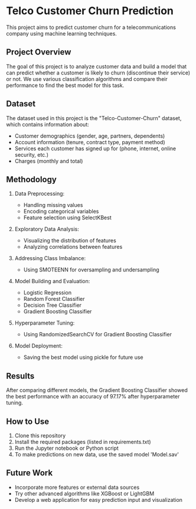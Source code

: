 # Telco Customer Churn Prediction

This project aims to predict customer churn for a telecommunications company using machine learning techniques.

## Project Overview

The goal of this project is to analyze customer data and build a model that can predict whether a customer is likely to churn (discontinue their service) or not. We use various classification algorithms and compare their performance to find the best model for this task.

## Dataset

The dataset used in this project is the "Telco-Customer-Churn" dataset, which contains information about:
- Customer demographics (gender, age, partners, dependents)
- Account information (tenure, contract type, payment method)
- Services each customer has signed up for (phone, internet, online security, etc.)
- Charges (monthly and total)

## Methodology

1. Data Preprocessing:
   - Handling missing values
   - Encoding categorical variables
   - Feature selection using SelectKBest

2. Exploratory Data Analysis:
   - Visualizing the distribution of features
   - Analyzing correlations between features

3. Addressing Class Imbalance:
   - Using SMOTEENN for oversampling and undersampling

4. Model Building and Evaluation:
   - Logistic Regression
   - Random Forest Classifier
   - Decision Tree Classifier
   - Gradient Boosting Classifier

5. Hyperparameter Tuning:
   - Using RandomizedSearchCV for Gradient Boosting Classifier

6. Model Deployment:
   - Saving the best model using pickle for future use

## Results

After comparing different models, the Gradient Boosting Classifier showed the best performance with an accuracy of 97.17% after hyperparameter tuning.

## How to Use

1. Clone this repository
2. Install the required packages (listed in requirements.txt)
3. Run the Jupyter notebook or Python script
4. To make predictions on new data, use the saved model 'Model.sav'

## Future Work

- Incorporate more features or external data sources
- Try other advanced algorithms like XGBoost or LightGBM
- Develop a web application for easy prediction input and visualization


